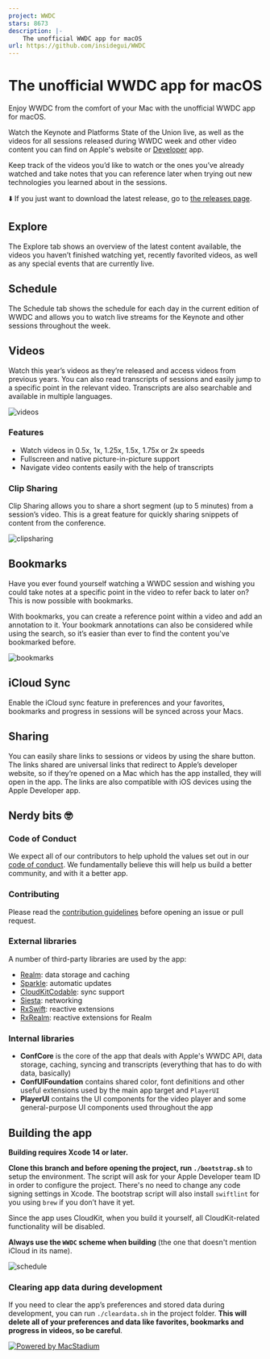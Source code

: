 ```yaml
---
project: WWDC
stars: 8673
description: |-
    The unofficial WWDC app for macOS
url: https://github.com/insidegui/WWDC
---
```


# The unofficial WWDC app for macOS

Enjoy WWDC from the comfort of your Mac with the unofficial WWDC app for macOS.

Watch the Keynote and Platforms State of the Union live, as well as the videos for all sessions released during WWDC week and other video content you can find on Apple's website or [Developer](https://apps.apple.com/app/apple-developer/id640199958) app.

Keep track of the videos you’d like to watch or the ones you’ve already watched and take notes that you can reference later when trying out new technologies you learned about in the sessions.

⬇️ If you just want to download the latest release, go to [the releases page](https://github.com/insidegui/WWDC/releases/latest).

## Explore

The Explore tab shows an overview of the latest content available, the videos you haven’t finished watching yet, recently favorited videos, as well as any special events that are currently live.

## Schedule

The Schedule tab shows the schedule for each day in the current edition of WWDC and allows you to watch live streams for the Keynote and other sessions throughout the week.

## Videos

Watch this year’s videos as they’re released and access videos from previous years. You can also read transcripts of sessions and easily jump to a specific point in the relevant video. Transcripts are also searchable and available in multiple languages.

![videos](./img/v7/Transcript.webp)

### Features

- Watch videos in 0.5x, 1x, 1.25x, 1.5x, 1.75x or 2x speeds
- Fullscreen and native picture-in-picture support
- Navigate video contents easily with the help of transcripts

### Clip Sharing

Clip Sharing allows you to share a short segment (up to 5 minutes) from a session’s video. This is a great feature for quickly sharing snippets of content from the conference.

![clipsharing](./img/v7/ClipSharing.webp)

## Bookmarks

Have you ever found yourself watching a WWDC session and wishing you could take notes at a specific point in the video to refer back to later on? This is now possible with bookmarks.

With bookmarks, you can create a reference point within a video and add an annotation to it. Your bookmark annotations can also be considered while using the search, so it’s easier than ever to find the content you've bookmarked before.

![bookmarks](./img/v7/Video-Bookmark.webp)

## iCloud Sync

Enable the iCloud sync feature in preferences and your favorites, bookmarks and progress in sessions will be synced across your Macs.

## Sharing

You can easily share links to sessions or videos by using the share button. The links shared are universal links that redirect to Apple’s developer website, so if they’re opened on a Mac which has the app installed, they will open in the app. The links are also compatible with iOS devices using the Apple Developer app.

## Nerdy bits 🤓

### Code of Conduct
We expect all of our contributors to help uphold the values set out in our [code of conduct](./CODE_OF_CONDUCT.md). We fundamentally believe this will help us build a better community, and with it a better app.

### Contributing

Please read the [contribution guidelines](CONTRIBUTING.md) before opening an issue or pull request.

### External libraries

A number of third-party libraries are used by the app:

- [Realm](https://realm.io): data storage and caching
- [Sparkle](https://sparkle-project.org/): automatic updates
- [CloudKitCodable](https://github.com/insidegui/CloudKitCodable): sync support
- [Siesta](http://bustoutsolutions.github.io/siesta/): networking
- [RxSwift](https://github.com/ReactiveX/RxSwift): reactive extensions
- [RxRealm](https://github.com/RxSwiftCommunity/RxRealm): reactive extensions for Realm

### Internal libraries

- **ConfCore** is the core of the app that deals with Apple's WWDC API, data storage, caching, syncing and transcripts (everything that has to do with data, basically)
- **ConfUIFoundation** contains shared color, font definitions and other useful extensions used by the main app target and `PlayerUI`
- **PlayerUI** contains the UI components for the video player and some general-purpose UI components used throughout the app

## Building the app

**Building requires Xcode 14 or later.**

**Clone this branch and before opening the project, run `./bootstrap.sh`** to setup the environment. The script will ask for your Apple Developer team ID in order to configure the project. There's no need to change any code signing settings in Xcode. The bootstrap script will also install `swiftlint` for you using `brew` if you don’t have it yet.

Since the app uses CloudKit, when you build it yourself, all CloudKit-related functionality will be disabled.

**Always use the `WWDC` scheme when building** (the one that doesn't mention iCloud in its name).

![schedule](./img/v7/BuildTarget.webp)

### Clearing app data during development

If you need to clear the app’s preferences and stored data during development, you can run `./cleardata.sh` in the project folder. **This will delete all of your preferences and data like favorites, bookmarks and progress in videos, so be careful**.

<a href="https://macstadium.com" title="The unofficial WWDC app is using MacStadium"><img src="./img/MacStadiumOSS.png" alt="Powered by MacStadium"></a>
